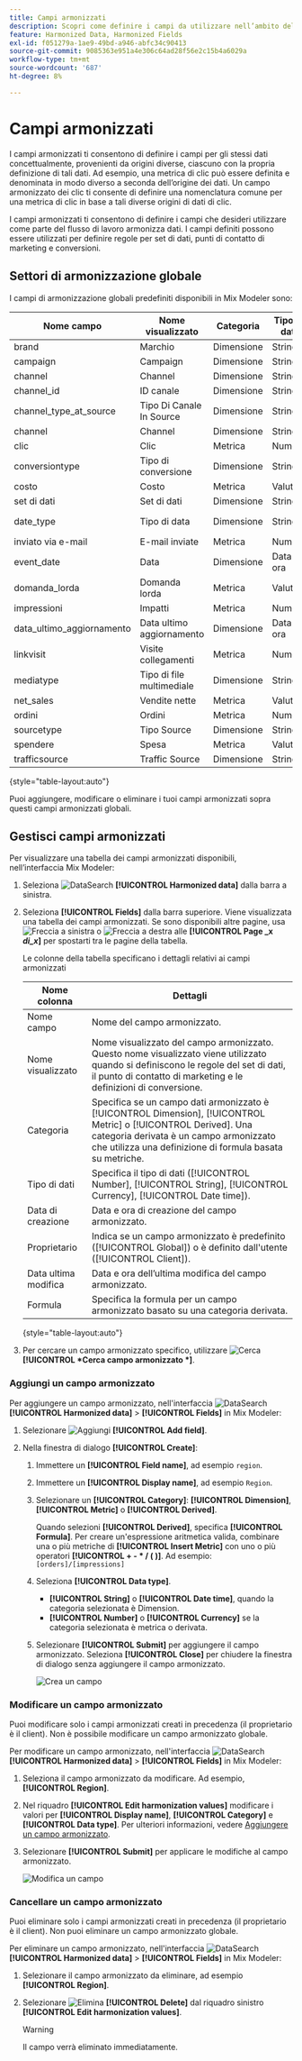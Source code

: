 ```yaml
---
title: Campi armonizzati
description: Scopri come definire i campi da utilizzare nell’ambito dell’armonizzazione dei dati in Mix Modeler.
feature: Harmonized Data, Harmonized Fields
exl-id: f051279a-1ae9-49bd-a946-abfc34c90413
source-git-commit: 9085363e951a4e306c64ad28f56e2c15b4a6029a
workflow-type: tm+mt
source-wordcount: '687'
ht-degree: 8%

---
```


# Campi armonizzati

I campi armonizzati ti consentono di definire i campi per gli stessi dati concettualmente, provenienti da origini diverse, ciascuno con la propria definizione di tali dati. Ad esempio, una metrica di clic può essere definita e denominata in modo diverso a seconda dell’origine dei dati. Un campo armonizzato dei clic ti consente di definire una nomenclatura comune per una metrica di clic in base a tali diverse origini di dati di clic.

I campi armonizzati ti consentono di definire i campi che desideri utilizzare come parte del flusso di lavoro armonizza dati. I campi definiti possono essere utilizzati per definire regole per set di dati, punti di contatto di marketing e conversioni.

## Settori di armonizzazione globale

I campi di armonizzazione globali predefiniti disponibili in Mix Modeler sono:


| Nome campo | Nome visualizzato | Categoria | Tipo di dati | Commento |
| ---------------------- | ---------------------- | --------- | --------- | --------- |
| brand | Marchio | Dimensione | Stringa |           |
| campaign | Campaign | Dimensione | Stringa |           |
| channel | Channel | Dimensione | Stringa |           |
| channel_id | ID canale | Dimensione | Stringa |           |
| channel_type_at_source | Tipo Di Canale In Source | Dimensione | Stringa |           |
| channel | Channel | Dimensione | Stringa |           |
| clic | Clic | Metrica | Numero |           |
| conversiontype | Tipo di conversione | Dimensione | Stringa |           |
| costo | Costo | Metrica | Valuta |           |
| set di dati | Set di dati | Dimensione | Stringa |           |
| date_type | Tipo di data | Dimensione | Stringa | giorno, settimana |
| inviato via e-mail | E-mail inviate | Metrica | Numero |           |
| event_date | Data | Dimensione | Data e ora |           |
| domanda_lorda | Domanda lorda | Metrica | Valuta |           |
| impressioni | Impatti | Metrica | Numero |           |
| data_ultimo_aggiornamento | Data ultimo aggiornamento | Dimensione | Data e ora |           |
| linkvisit | Visite collegamenti | Metrica | Numero |           |
| mediatype | Tipo di file multimediale | Dimensione | Stringa |           |
| net_sales | Vendite nette | Metrica | Valuta |           |
| ordini | Ordini | Metrica | Numero |           |
| sourcetype | Tipo Source | Dimensione | Stringa |           |
| spendere | Spesa | Metrica | Valuta |           |
| trafficsource | Traffic Source | Dimensione | Stringa |           |

{style="table-layout:auto"}

Puoi aggiungere, modificare o eliminare i tuoi campi armonizzati sopra questi campi armonizzati globali.

## Gestisci campi armonizzati

Per visualizzare una tabella dei campi armonizzati disponibili, nell’interfaccia Mix Modeler:

1. Seleziona ![DataSearch](/help/assets//icons/DataCheck.svg) **[!UICONTROL Harmonized data]** dalla barra a sinistra.

1. Seleziona **[!UICONTROL Fields]** dalla barra superiore. Viene visualizzata una tabella dei campi armonizzati. Se sono disponibili altre pagine, usa ![Freccia a sinistra](/help/assets//icons/ChevronLeft.svg) o ![Freccia a destra](/help/assets//icons/ChevronRight.svg) alle **[!UICONTROL Page _x _di_x_]** per spostarti tra le pagine della tabella.

   Le colonne della tabella specificano i dettagli relativi ai campi armonizzati

   | Nome colonna | Dettagli |
   | ---------------------- | ----------|
   | Nome campo | Nome del campo armonizzato. |
   | Nome visualizzato | Nome visualizzato del campo armonizzato. Questo nome visualizzato viene utilizzato quando si definiscono le regole del set di dati, il punto di contatto di marketing e le definizioni di conversione. |
   | Categoria | Specifica se un campo dati armonizzato è [!UICONTROL Dimension], [!UICONTROL Metric] o [!UICONTROL Derived]. Una categoria derivata è un campo armonizzato che utilizza una definizione di formula basata su metriche. |
   | Tipo di dati | Specifica il tipo di dati ([!UICONTROL Number], [!UICONTROL String], [!UICONTROL Currency], [!UICONTROL Date time]). |
   | Data di creazione | Data e ora di creazione del campo armonizzato. |
   | Proprietario | Indica se un campo armonizzato è predefinito ([!UICONTROL Global]) o è definito dall&#39;utente ([!UICONTROL Client]). |
   | Data ultima modifica | Data e ora dell’ultima modifica del campo armonizzato. |
   | Formula | Specifica la formula per un campo armonizzato basato su una categoria derivata. |

   {style="table-layout:auto"}

1. Per cercare un campo armonizzato specifico, utilizzare ![Cerca](/help/assets//icons/Search.svg) **[!UICONTROL *Cerca campo armonizzato *]**.


### Aggiungi un campo armonizzato

Per aggiungere un campo armonizzato, nell&#39;interfaccia ![DataSearch](/help/assets//icons/DataCheck.svg) **[!UICONTROL Harmonized data]** > **[!UICONTROL Fields]** in Mix Modeler:

1. Selezionare ![Aggiungi](/help/assets//icons/AddCircle.svg) **[!UICONTROL Add field]**.

1. Nella finestra di dialogo **[!UICONTROL Create]**:

   1. Immettere un **[!UICONTROL Field name]**, ad esempio `region`.
   1. Immettere un **[!UICONTROL Display name]**, ad esempio `Region`.
   1. Selezionare un **[!UICONTROL Category]**: **[!UICONTROL Dimension]**, **[!UICONTROL Metric]** o **[!UICONTROL Derived]**.

      Quando selezioni **[!UICONTROL Derived]**, specifica **[!UICONTROL Formula]**. Per creare un&#39;espressione aritmetica valida, combinare una o più metriche di **[!UICONTROL Insert Metric]** con uno o più operatori **[!UICONTROL + - * / ( )]**. Ad esempio: `[orders]/[impressions]`

   1. Seleziona **[!UICONTROL Data type]**.

      - **[!UICONTROL String]** o **[!UICONTROL Date time]**, quando la categoria selezionata è Dimension.
      - **[!UICONTROL Number]** o **[!UICONTROL Currency]** se la categoria selezionata è metrica o derivata.

   1. Selezionare **[!UICONTROL Submit]** per aggiungere il campo armonizzato. Seleziona **[!UICONTROL Close]** per chiudere la finestra di dialogo senza aggiungere il campo armonizzato.

      ![Crea un campo](/help/assets//create-field.png)


### Modificare un campo armonizzato

Puoi modificare solo i campi armonizzati creati in precedenza (il proprietario è il client). Non è possibile modificare un campo armonizzato globale.

Per modificare un campo armonizzato, nell&#39;interfaccia ![DataSearch](/help/assets//icons/DataCheck.svg) **[!UICONTROL Harmonized data]** > **[!UICONTROL Fields]** in Mix Modeler:

1. Seleziona il campo armonizzato da modificare. Ad esempio, **[!UICONTROL Region]**.

1. Nel riquadro **[!UICONTROL Edit harmonization values]** modificare i valori per **[!UICONTROL Display name]**, **[!UICONTROL Category]** e **[!UICONTROL Data type]**. Per ulteriori informazioni, vedere [Aggiungere un campo armonizzato](#add-a-harmonized-field).

1. Selezionare **[!UICONTROL Submit]** per applicare le modifiche al campo armonizzato.

   ![Modifica un campo](/help/assets//edit-field.png)

### Cancellare un campo armonizzato

Puoi eliminare solo i campi armonizzati creati in precedenza (il proprietario è il client). Non puoi eliminare un campo armonizzato globale.

Per eliminare un campo armonizzato, nell&#39;interfaccia ![DataSearch](/help/assets//icons/DataCheck.svg) **[!UICONTROL Harmonized data]** > **[!UICONTROL Fields]** in Mix Modeler:

1. Selezionare il campo armonizzato da eliminare, ad esempio **[!UICONTROL Region]**.

1. Selezionare ![Elimina](/help/assets//icons/Delete.svg) **[!UICONTROL Delete]** dal riquadro sinistro **[!UICONTROL Edit harmonization values]**.

   >[!WARNING]
   >
   >   Il campo verrà eliminato immediatamente.

